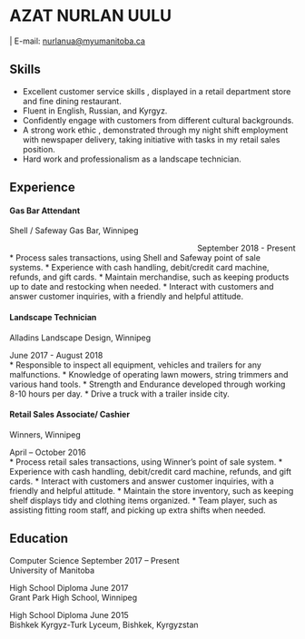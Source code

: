 # AZAT NURLAN UULU
| E-mail: nurlanua@myumanitoba.ca

## Skills
* Excellent customer service skills , displayed in a retail department store and fine dining restaurant.
* Fluent in English, Russian, and Kyrgyz.
* Confidently engage with customers from different cultural backgrounds.
* A strong work ethic , demonstrated through my night shift employment with newspaper delivery, taking initiative with tasks in my retail sales position. 
* Hard work and professionalism as a landscape technician.

## Experience
#### Gas Bar Attendant     
Shell / Safeway Gas Bar, Winnipeg
<div style="text-align: right"> September 2018 - Present </div>  
* Process sales transactions, using Shell and Safeway point of sale systems.
* Experience with cash handling, debit/credit card machine, refunds, and gift cards.
* Maintain merchandise, such as keeping products up to date and restocking when needed.
* Interact with customers and answer customer inquiries, with a friendly and helpful attitude.

#### Landscape Technician    
Alladins Landscape Design, Winnipeg
<div style="text-allign: right">June 2017 - August 2018</div> 
* Responsible to inspect all equipment, vehicles and trailers for any malfunctions.
* Knowledge of operating lawn mowers, string trimmers and various hand tools.
* Strength and Endurance developed through working 8-10 hours per day.
* Drive a truck with a trailer inside city.


#### Retail Sales Associate/ Cashier   
Winners, Winnipeg
<div style="text-allign: right">April – October 2016</div> 
* Process retail sales transactions, using Winner’s point of sale system.
* Experience with cash handling, debit/credit card machine, refunds, and gift cards.
* Interact with customers and answer customer inquiries, with a friendly and helpful attitude.
* Maintain the store inventory, such as keeping shelf displays tidy and clothing items organized.
* Team player, such as assisting fitting room staff, and picking up extra shifts when needed.

## Education

Computer Science September 2017 – Present  
University of Manitoba

High School Diploma June 2017  
Grant Park High School, Winnipeg

High School Diploma June 2015  
Bishkek Kyrgyz-Turk Lyceum, Bishkek, Kyrgyzstan

